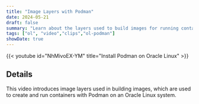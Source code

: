 ```yaml
---
title: "Image Layers with Podman"
date: 2024-05-21
draft: false
summary: "Learn about the layers used to build images for running containers with Podman."
tags: ["ol", "video","clips","ol-podman"]
showDate: true
---
```


{{< youtube id="NhMivoEX-YM" title="Install Podman on Oracle Linux" >}}

## Details

This video introduces image layers used in building images, which are used to create and run containers with Podman on an Oracle Linux system. 